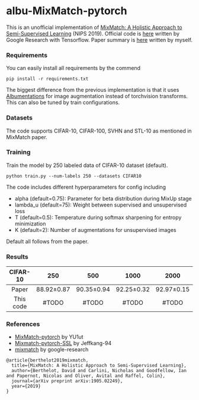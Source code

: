 # albu-MixMatch-pytorch

This is an unofficial implementation of [MixMatch: A Holistic Approach to Semi-Supervised Learning](https://arxiv.org/abs/1905.02249) (NIPS 2019). Official code is [here](https://github.com/google-research/mixmatch) written by Google Research with Tensorflow. Paper summary is [here](https://smkim7.notion.site/MixMatch-A-Holistic-Approach-to-Semi-Supervised-Learning-300594207f4c47fe9d8b0f99e7eb9ead) written by myself.



### Requirements

You can easily install all requirements by the commend

```
pip install -r requirements.txt
```

 The biggest difference from the previous implementation is that it uses [Albumentations](https://github.com/albumentations-team/albumentations) for image augmentation instead of torchvision transforms. This can also be tuned by train configurations.

### Datasets

The code supports CIFAR-10, CIFAR-100, SVHN and STL-10 as mentioned in MixMatch paper. 

### Training

Train the model by 250 labeled data of CIFAR-10 dataset (default).

```
python train.py --num-labels 250 --datasets CIFAR10
```

The code includes different hyperparameters for config including

* alpha (default=0.75): Parameter for beta distribution during MixUp stage
* lambda_u (default=75): Weight between supervised and unsupervised loss
* T (default=0.5): Temperature during softmax sharpening for entropy minimization
* K (default=2): Number of augmentations for unsupervised images

Default all follows from the paper.

### Results

| CIFAR-10  |    250     |    500     |    1000    |    2000    |    4000    |
| :-------: | :--------: | :--------: | :--------: | :--------: | :--------: |
|   Paper   | 88.92±0.87 | 90.35±0.94 | 92.25±0.32 | 92.97±0.15 | 93.76±0.06 |
| This code |   #TODO    |   #TODO    |   #TODO    |   #TODO    |   #TODO    |

### References

* [MixMatch-pytorch](https://github.com/YU1ut/MixMatch-pytorch) by YU1ut
* [Mixmatch-pytorch-SSL](https://github.com/Jeffkang-94/Mixmatch-pytorch-SSL) by Jeffkang-94
* [mixmatch](https://github.com/google-research/mixmatch) by google-research

```
@article{berthelot2019mixmatch,
  title={MixMatch: A Holistic Approach to Semi-Supervised Learning},
  author={Berthelot, David and Carlini, Nicholas and Goodfellow, Ian and Papernot, Nicolas and Oliver, Avital and Raffel, Colin},
  journal={arXiv preprint arXiv:1905.02249},
  year={2019}
}
```

